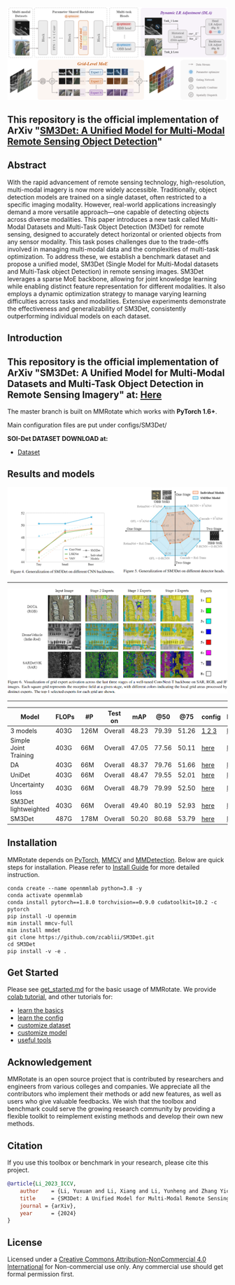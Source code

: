 
![net_arch](docs/SM3Det.png)

## This repository is the official implementation of ArXiv "[SM3Det: A Unified Model for Multi-Modal Remote Sensing Object Detection](http://arxiv.org/abs/2412.20665 )"

## Abstract

With the rapid advancement of remote sensing technology, high-resolution, multi-modal imagery is now more widely accessible. Traditionally, object detection models are trained on a single dataset, often restricted to a specific imaging modality. However, real-world applications increasingly demand a more versatile approach—one capable of detecting objects across diverse modalities. This paper introduces a new task called Multi-Modal Datasets and Multi-Task Object Detection (M3Det) for remote sensing, designed to accurately detect horizontal or oriented objects from any sensor modality. This task poses challenges due to the trade-offs involved in managing multi-modal data and the complexities of multi-task optimization. To address these, we establish a benchmark dataset and propose a unified model, SM3Det (Single Model for Multi-Modal datasets and Multi-Task object Detection) in remote sensing images. SM3Det leverages a sparse MoE backbone, allowing for joint knowledge learning while enabling distinct feature representation for different modalities. It also employs a dynamic optimization strategy to manage varying learning difficulties across tasks and modalities. Extensive experiments demonstrate the effectiveness and generalizability of SM3Det, consistently outperforming individual models on each dataset. 

## Introduction

## This repository is the official implementation of ArXiv "SM3Det: A Unified Model for Multi-Modal Datasets and Multi-Task Object Detection in Remote Sensing Imagery" at: [Here]( )

The master branch is built on MMRotate which works with **PyTorch 1.6+**.

Main configuration files are put under configs/SM3Det/


**SOI-Det DATASET DOWNLOAD at:** 

* [Dataset](https://www.kaggle.com/datasets/greatbird/soi-det) 

## Results and models

![Main_results](docs/results.png)

-----

![vis](docs/vis.png)

-----

<table><thead>
  <tr>
    <th>Model</th>
    <th>FLOPs</th>
    <th>#P</th>
    <th>Test on</th>
    <th>mAP</th>
    <th>@50</th>
    <th>@75</th>
    <th>config</th>
    <th>log/ckpt</th>
  </tr></thead>
<tbody>
  <tr>
    <td>3 models</td>
    <td>403G</td>
    <td>126M</td>
    <td>Overall</td>
    <td>48.23</td>
    <td>79.39</td>
    <td>51.26</td>
    <td><a href="local_configs/sardet50k_convnext_t_gfl.py"> 1 </a> <a href="local_configs/dota_convnext_t_orcnn.py"> 2 </a> <a href="local_configs/dronevehicle_convnext_t_orcnn.py"> 3 </a> </td>
    <td><a href="https://www.kaggle.com/models/greatbird/sm3det"> here </a></td>
  </tr>
  <tr>
    <td>Simple<br>Joint<br>Training</td>
    <td>403G</td>
    <td>66M</td>
    <td>Overall</td>
    <td>47.05</td>
    <td>77.56</td>
    <td>50.11</td>
    <td><a href="main_convnext_t_orcnn_gfl_simple_joint.py"> here </a></td>
    <td><a href="https://www.kaggle.com/models/greatbird/sm3det"> here </a></td>
  </tr>
  <tr>
    <td>DA<br></td>
    <td>403G</td>
    <td>66M</td>
    <td>Overall</td>
    <td>48.37</td>
    <td>79.76</td>
    <td>51.66</td>
    <td><a href="local_configs/main_DA_convnext_t_orcnn_gfl.py"> here </a></td>
    <td><a href="https://www.kaggle.com/models/greatbird/sm3det"> here </a></td>
  </tr>
  <tr>
    <td>UniDet<br></td>
    <td>403G</td>
    <td>66M</td>
    <td>Overall</td>
    <td>48.47</td>
    <td>79.55</td>
    <td>52.01</td>
    <td><a href="local_configs/main_unidet_convnext_t_orcnn_gfl.py"> here </a></td>
    <td><a href="https://www.kaggle.com/models/greatbird/sm3det"> here </a></td>
  </tr>
  <tr>
    <td>Uncertainty <br>loss</td>
    <td>403G</td>
    <td>66M</td>
    <td>Overall</td>
    <td>48.79</td>
    <td>79.99</td>
    <td>52.50</td>
    <td><a href="local_configs/main_uncertainty_convnext_t_orcnn_gfl.py"> here </a></td>
    <td><a href="https://www.kaggle.com/models/greatbird/sm3det"> here </a></td>
  </tr>
  <tr>
    <td>SM3Det <br>lightweighted</td>
    <td>403G</td>
    <td>66M</td>
    <td>Overall</td>
    <td>49.40</td>
    <td>80.19</td>
    <td>52.93</td>
    <td><a href="local_configs/main_SM3Det_convnext_t_orcnn_gfl_wo_moe.py"> here </a></td>
    <td><a href="https://www.kaggle.com/models/greatbird/sm3det"> here </a></td>
  </tr>
  <tr>
    <td>SM3Det</td>
    <td>487G</td>
    <td>178M</td>
    <td>Overall</td>
    <td>50.20</td>
    <td>80.68</td>
    <td>53.79</td>
    <td><a href="configs/SM3Det_convnext_t.py"> here </a></td>
    <td><a href="https://www.kaggle.com/models/greatbird/sm3det"> here </a></td>
  </tr>
</tbody></table>




## Installation

MMRotate depends on [PyTorch](https://pytorch.org/), [MMCV](https://github.com/open-mmlab/mmcv) and [MMDetection](https://github.com/open-mmlab/mmdetection).
Below are quick steps for installation.
Please refer to [Install Guide](https://mmrotate.readthedocs.io/en/latest/install.html) for more detailed instruction.

```shell
conda create --name openmmlab python=3.8 -y
conda activate openmmlab
conda install pytorch==1.8.0 torchvision==0.9.0 cudatoolkit=10.2 -c pytorch
pip install -U openmim
mim install mmcv-full
mim install mmdet
git clone https://github.com/zcablii/SM3Det.git
cd SM3Det
pip install -v -e .
```

## Get Started

Please see [get_started.md](docs/en/get_started.md) for the basic usage of MMRotate.
We provide [colab tutorial](demo/MMRotate_Tutorial.ipynb), and other tutorials for:

- [learn the basics](docs/en/intro.md)
- [learn the config](docs/en/tutorials/customize_config.md)
- [customize dataset](docs/en/tutorials/customize_dataset.md)
- [customize model](docs/en/tutorials/customize_models.md)
- [useful tools](docs/en/tutorials/useful_tools.md)
 


## Acknowledgement

MMRotate is an open source project that is contributed by researchers and engineers from various colleges and companies. We appreciate all the contributors who implement their methods or add new features, as well as users who give valuable feedbacks. We wish that the toolbox and benchmark could serve the growing research community by providing a flexible toolkit to reimplement existing methods and develop their own new methods.

## Citation

If you use this toolbox or benchmark in your research, please cite this project.

```bibtex
@article{Li_2023_ICCV,
    author    = {Li, Yuxuan and Li, Xiang and Li, Yunheng and Zhang Yicheng and Dai, Yimian and Hou, Qibin and Cheng, Ming-Ming and Yang, Jian},
    title     = {SM3Det: A Unified Model for Multi-Modal Remote Sensing Object Detection},
    journal = {arXiv},
    year      = {2024}
}
```

## License
Licensed under a [Creative Commons Attribution-NonCommercial 4.0 International](https://creativecommons.org/licenses/by-nc/4.0/) for Non-commercial use only.
Any commercial use should get formal permission first.
